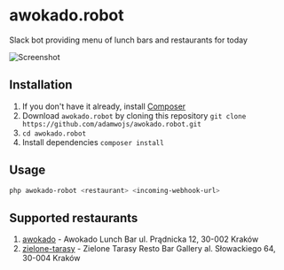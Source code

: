 # awokado.robot

Slack bot providing menu of lunch bars and restaurants for today

![Screenshot](https://www.dropbox.com/s/kzrvihbnut3u1lv/Awokado%32Robot%32Preview.png?raw=1)

## Installation 

1. If you don't have it already, install [Composer](https://getcomposer.org/download/)
2. Download `awokado.robot` by cloning this repository `git clone https://github.com/adamwojs/awokado.robot.git`  
3. `cd awokado.robot`
4. Install dependencies `composer install` 

## Usage

```sh
php awokado-robot <restaurant> <incoming-webhook-url>
```

## Supported restaurants

1. [awokado](http://awokado.krakow.pl) - Awokado Lunch Bar ul. Prądnicka 12, 30-002 Kraków
1. [zielone-tarasy](https://www.zielone-tarasy.eu) - Zielone Tarasy Resto Bar Gallery al. Słowackiego 64, 30-004 Kraków